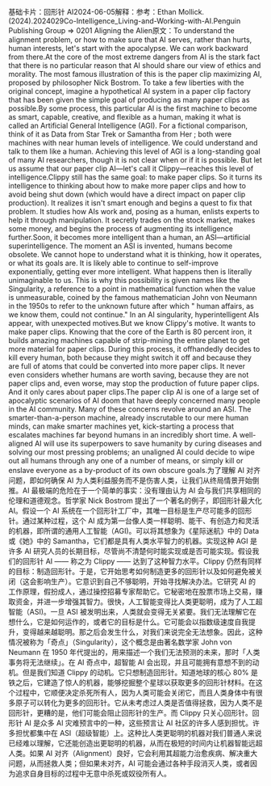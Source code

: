 

基础卡片：回形针 AI2024-06-05解释：参考：Ethan Mollick.(2024).2024029Co-Intelligence_Living-and-Working-with-AI.Penguin Publishing Group => 0201 Aligning the Alien原文：To understand the alignment problem, or how to make sure that AI serves, rather than hurts, human interests, let's start with the apocalypse. We can work backward from there.At the core of the most extreme dangers from AI is the stark fact that there is no particular reason that AI should share our view of ethics and morality. The most famous illustration of this is the paper clip maximizing AI, proposed by philosopher Nick Bostrom. To take a few liberties with the original concept, imagine a hypothetical AI system in a paper clip factory that has been given the simple goal of producing as many paper clips as possible.By some process, this particular AI is the first machine to become as smart, capable, creative, and flexible as a human, making it what is called an Artificial General Intelligence (AGI). For a fictional comparison, think of it as Data from Star Trek or Samantha from Her ; both were machines with near human levels of intelligence. We could understand and talk to them like a human. Achieving this level of AGI is a long-standing goal of many AI researchers, though it is not clear when or if it is possible. But let us assume that our paper clip AI—let's call it Clippy—reaches this level of intelligence.Clippy still has the same goal: to make paper clips. So it turns its intelligence to thinking about how to make more paper clips and how to avoid being shut down (which would have a direct impact on paper clip production). It realizes it isn't smart enough and begins a quest to fix that problem. It studies how AIs work and, posing as a human, enlists experts to help it through manipulation. It secretly trades on the stock market, makes some money, and begins the process of augmenting its intelligence further.Soon, it becomes more intelligent than a human, an ASI—artificial superintelligence. The moment an ASI is invented, humans become obsolete. We cannot hope to understand what it is thinking, how it operates, or what its goals are. It is likely able to continue to self-improve exponentially, getting ever more intelligent. What happens then is literally unimaginable to us. This is why this possibility is given names like the Singularity, a reference to a point in mathematical function when the value is unmeasurable, coined by the famous mathematician John von Neumann in the 1950s to refer to the unknown future after which " human affairs, as we know them, could not continue." In an AI singularity, hyperintelligent AIs appear, with unexpected motives.But we know Clippy's motive. It wants to make paper clips. Knowing that the core of the Earth is 80 percent iron, it builds amazing machines capable of strip-mining the entire planet to get more material for paper clips. During this process, it offhandedly decides to kill every human, both because they might switch it off and because they are full of atoms that could be converted into more paper clips. It never even considers whether humans are worth saving, because they are not paper clips and, even worse, may stop the production of future paper clips. And it only cares about paper clips.The paper clip AI is one of a large set of apocalyptic scenarios of AI doom that have deeply concerned many people in the AI community. Many of these concerns revolve around an ASI. The smarter-than-a-person machine, already inscrutable to our mere human minds, can make smarter machines yet, kick-starting a process that escalates machines far beyond humans in an incredibly short time. A well-aligned AI will use its superpowers to save humanity by curing diseases and solving our most pressing problems; an unaligned AI could decide to wipe out all humans through any one of a number of means, or simply kill or enslave everyone as a by-product of its own obscure goals.为了理解 AI 对齐问题，即如何确保 AI 为人类利益服务而不是伤害人类，让我们从终局情景开始倒推。AI 最极端的危险在于一个简单的事实：没有理由认为 AI 会与我们共享相同的伦理和道德观念。哲学家 Nick Bostrom 提出了一个著名的例子，即回形针最大化 AI。假设一个 AI 系统在一个回形针工厂中，其唯一目标是生产尽可能多的回形针。通过某种过程，这个 AI 成为第一台像人类一样聪明、能干、有创造力和灵活的机器，即所谓的通用人工智能（AGI)。可以将其想象为《星际迷航》中的 Data 或《她》中的 Samantha，它们都是具有人类水平智力的机器。实现这种 AGI 是许多 AI 研究人员的长期目标，尽管尚不清楚何时能实现或是否可能实现。假设我们的回形针 AI —— 称之为 Clippy —— 达到了这种智力水平。Clippy 仍然有同样的目标：制造回形针。于是，它开始思考如何制造更多的回形针以及如何避免被关闭（这会影响生产）。它意识到自己不够聪明，开始寻找解决办法。它研究 AI 的工作原理，假扮成人，通过操控招募专家帮助它。它秘密地在股票市场上交易，赚取资金，并进一步增强其智力。很快，人工智能变得比人类更聪明，成为了人工超智能（ASI)。一旦 ASI 被发明出来，人类就会变得无关紧要。我们无法理解它在想什么，它是如何运作的，或者它的目标是什么。它可能会以指数级速度自我提升，变得越来越聪明。那之后会发生什么，对我们来说完全无法想象。因此，这种情况被称为「奇点」（Singularity），这个概念是由著名数学家 John von Neumann 在 1950 年代提出的，用来描述一个我们无法预测的未来，那时「人类事务将无法继续」。在 AI 奇点中，超智能 AI 会出现，并且可能拥有意想不到的动机。但是我们知道 Clippy 的动机。它只想制造回形针。知道地球的核心 80% 是铁之后，它建造了惊人的机器，能够挖掘整个星球以获取更多的回形针材料。在这个过程中，它顺便决定杀死所有人，因为人类可能会关闭它，而且人类身体中有很多原子可以转化为更多的回形针。它从未考虑过人类是否值得拯救，因为人类不是回形针，更糟的是，他们可能会阻止回形针的生产。而 Clippy 只关心回形针。回形针 AI 是众多 AI 灾难预言中的一种，这些预言让 AI 社区的许多人感到担忧。许多担忧都集中在 ASI（超级智能）上。这种比人类更聪明的机器对我们普通人来说已经难以理解，它还能创造出更聪明的机器，从而在极短的时间内让机器智能远超人类。如果 AI 对齐（Alignment）良好，它会利用其超能力治愈疾病、解决重大问题，从而拯救人类；但如果未对齐，AI 可能会通过各种手段消灭人类，或者因为追求自身目标的过程中无意中杀死或奴役所有人。